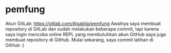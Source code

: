 # pemfung

Akun GitLab: https://gitlab.com/Alsabila/pemfung
Awalnya saya membuat repository di GitLab dan sudah melakukan beberapa commit, tapi karena saya ingin mencoba online REPL yang membutuhkan akun GitHub saya juga membuat repository di GitHub. Mulai sekarang, saya commit latihan di GitHub :)
